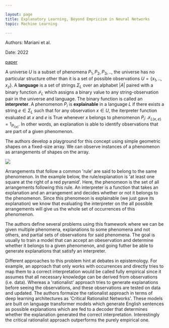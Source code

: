 ```yaml
---

layout: page
title: Explanatory Learning, Beyond Empricism in Neural Networks 
topic: Machine Learning 

---
```


Authors: Mariani et al.

Date: 2022 

[paper](https://arxiv.org/pdf/2201.10222.pdf)


A universe $U$ is a subset of phenomena $P_1, P_2, P_3, ..$, the universe has no particular structure other than it is a set of possible observations $U = \{x_1, .., x_z\}$. A **language** is a set of strings $\Sigma_L$ over an alphabet $|A|$ paired with a binary function $\mathcal{I}_L$ which assigns a binary value to any string-observation pair in the universe and language. The binary function is called an **interpreter**. A phenomenon $P_i$ is **explainable** in a language $L$ if there exists a string $e \in \Sigma_L$ such that for any observation $x \in U$, the iterpreter function evaluated at $x$ and $e$ is True whenever $x$ belongs to phenomenon $P_i$: $\mathcal{I}_{L(x, e)} = 1_{P_{i(x)}}$. In other words, an explanation is able to identify observations that are part of a given phenomenon. 

The authors develop a playground for this concept using simple geometric shapes on a fixed-size array. We can observe instances of a phenomenon as arrangements of shapes on the array. 

![]({{site.url}}/assets/el.png)

Arrangements that follow a common 'rule' are said to belong to the same phenomenon. In the example below, the rule/explanation is 'at least one square at the right of a red pyramid'. Here, the phenomeon is the set of all arrangements following this rule. An interpreter is a function that takes an explanation and an arrangement and decides whether or not it belongs to the phenomenon. Since this phenomeon is explainable (we just gave its explanation) we know that evaluating the interpreter on the all possible arrangements will give us the whole set of occurrences of this phenomenon.

The authors define several problems using this framework where we can be given multiple phenomena, explanations to some phenomena and not others, and partial sets of observations for said phenomena. The goal is usually to train a model that can accept an obeservation and determine whether it belongs to a given phenomenon, and going futher be able to generate explanations that satisfy an interpreter. 

Different approaches to this problem hint at debates in epistemology. For example, an approach that only works with occurrences and directly tries to map them to a correct interpretation would be called fully empirical since it assumes that all necessary knowledge can be derived from observations (i.e. data). Whereas a 'rationalist' approach tries to generate explanations before seeing the observations, and these observations are tested on data and updated. The authors formaize the rationalist approach in terms of deep learning architectures as 'Critical Rationalist Networks'. These models are built on language transformer models which generate English sentences as possible explanations which are fed to a decoder that determines whether the explanation generated the correct interpretation. Interestingly the critical rationalist approach outperforms the purely empirical one.



